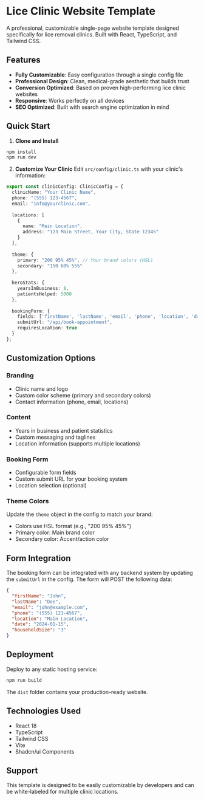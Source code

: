 # Lice Clinic Website Template

A professional, customizable single-page website template designed specifically for lice removal clinics. Built with React, TypeScript, and Tailwind CSS.

## Features

- **Fully Customizable**: Easy configuration through a single config file
- **Professional Design**: Clean, medical-grade aesthetic that builds trust
- **Conversion Optimized**: Based on proven high-performing lice clinic websites
- **Responsive**: Works perfectly on all devices
- **SEO Optimized**: Built with search engine optimization in mind

## Quick Start

1. **Clone and Install**
```bash
npm install
npm run dev
```

2. **Customize Your Clinic**
Edit `src/config/clinic.ts` with your clinic's information:

```typescript
export const clinicConfig: ClinicConfig = {
  clinicName: "Your Clinic Name",
  phone: "(555) 123-4567",
  email: "info@yourclinic.com",
  
  locations: [
    {
      name: "Main Location",
      address: "123 Main Street, Your City, State 12345"
    }
  ],
  
  theme: {
    primary: "200 95% 45%", // Your brand colors (HSL)
    secondary: "150 60% 55%"
  },
  
  heroStats: {
    yearsInBusiness: 8,
    patientsHelped: 5000
  },
  
  bookingForm: {
    fields: ['firstName', 'lastName', 'email', 'phone', 'location', 'date', 'householdSize'],
    submitUrl: "/api/book-appointment",
    requiresLocation: true
  }
};
```

## Customization Options

### Branding
- Clinic name and logo
- Custom color scheme (primary and secondary colors)
- Contact information (phone, email, locations)

### Content
- Years in business and patient statistics
- Custom messaging and taglines
- Location information (supports multiple locations)

### Booking Form
- Configurable form fields
- Custom submit URL for your booking system
- Location selection (optional)

### Theme Colors
Update the `theme` object in the config to match your brand:
- Colors use HSL format (e.g., "200 95% 45%")
- Primary color: Main brand color
- Secondary color: Accent/action color

## Form Integration

The booking form can be integrated with any backend system by updating the `submitUrl` in the config. The form will POST the following data:

```json
{
  "firstName": "John",
  "lastName": "Doe",
  "email": "john@example.com",
  "phone": "(555) 123-4567",
  "location": "Main Location",
  "date": "2024-01-15",
  "householdSize": "3"
}
```

## Deployment

Deploy to any static hosting service:

```bash
npm run build
```

The `dist` folder contains your production-ready website.

## Technologies Used

- React 18
- TypeScript
- Tailwind CSS
- Vite
- Shadcn/ui Components

## Support

This template is designed to be easily customizable by developers and can be white-labeled for multiple clinic locations.
